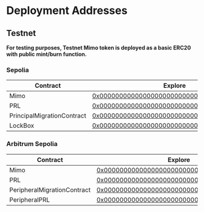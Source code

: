 # Deployment Addresses

## Testnet

**For testing purposes, Testnet Mimo token is deployed as a basic ERC20 with public mint/burn function.**

### Sepolia

| Contract                   | Explore                                                                                                                       |
| -------------------------- | ----------------------------------------------------------------------------------------------------------------------------- |
| Mimo                       | [0x0000000000000000000000000000000000000000](https://sepolia.etherscan.io/address/0x0000000000000000000000000000000000000000) |
| PRL                        | [0x0000000000000000000000000000000000000000](https://sepolia.etherscan.io/address/0x0000000000000000000000000000000000000000) |
| PrincipalMigrationContract | [0x0000000000000000000000000000000000000000](https://sepolia.etherscan.io/address/0x0000000000000000000000000000000000000000) |
| LockBox                    | [0x0000000000000000000000000000000000000000](https://sepolia.etherscan.io/address/0x0000000000000000000000000000000000000000) |

### Arbitrum Sepolia

| Contract                    | Explore                                                                                                                       |
| --------------------------- | ----------------------------------------------------------------------------------------------------------------------------- |
| Mimo                        | [0x0000000000000000000000000000000000000000](https://sepolia.etherscan.io/address/0x0000000000000000000000000000000000000000) |
| PRL                         | [0x0000000000000000000000000000000000000000](https://sepolia.etherscan.io/address/0x0000000000000000000000000000000000000000) |
| PeripheralMigrationContract | [0x0000000000000000000000000000000000000000](https://sepolia.etherscan.io/address/0x0000000000000000000000000000000000000000) |
| PeripheralPRL               | [0x0000000000000000000000000000000000000000](https://sepolia.etherscan.io/address/0x0000000000000000000000000000000000000000) |
